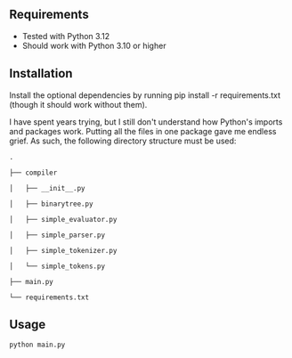 ## Requirements

- Tested with Python 3.12
- Should work with Python 3.10 or higher

## Installation

Install the optional dependencies by running pip install -r requirements.txt
(though it should work without them).

I have spent years trying, but I still don't understand how Python's imports and
packages work. Putting all the files in one package gave me endless grief. As
such, the following directory structure must be used:

```text
.

├── compiler

│   ├── __init__.py

│   ├── binarytree.py

│   ├── simple_evaluator.py

│   ├── simple_parser.py

│   ├── simple_tokenizer.py

│   └── simple_tokens.py

├── main.py

└── requirements.txt
```

## Usage

`python main.py`
